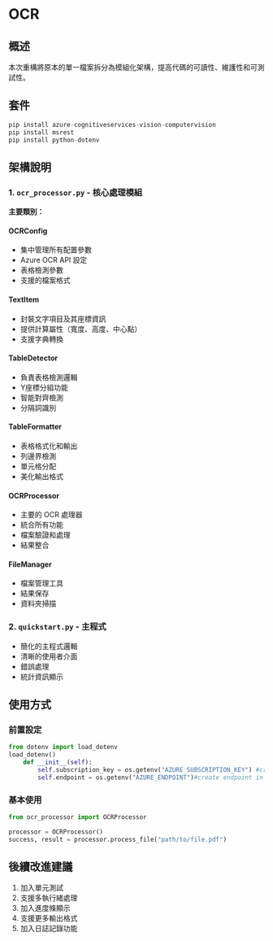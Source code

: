 # OCR 

## 概述
本次重構將原本的單一檔案拆分為模組化架構，提高代碼的可讀性、維護性和可測試性。

## 套件
```python
pip install azure-cognitiveservices-vision-computervision
pip install msrest
pip install python-dotenv
```
## 架構說明

### 1. `ocr_processor.py` - 核心處理模組
**主要類別：**

#### OCRConfig
- 集中管理所有配置參數
- Azure OCR API 設定
- 表格檢測參數
- 支援的檔案格式

#### TextItem 
- 封裝文字項目及其座標資訊
- 提供計算屬性（寬度、高度、中心點）
- 支援字典轉換

#### TableDetector
- 負責表格檢測邏輯
- Y座標分組功能
- 智能對齊檢測
- 分隔詞識別

#### TableFormatter
- 表格格式化和輸出
- 列邊界檢測
- 單元格分配
- 美化輸出格式

#### OCRProcessor
- 主要的 OCR 處理器
- 統合所有功能
- 檔案驗證和處理
- 結果整合

#### FileManager
- 檔案管理工具
- 結果保存
- 資料夾掃描

### 2. `quickstart.py` - 主程式
- 簡化的主程式邏輯
- 清晰的使用者介面
- 錯誤處理
- 統計資訊顯示


## 使用方式

### 前置設定
```python
from dotenv import load_dotenv
load_dotenv()
    def __init__(self):
        self.subscription_key = os.getenv("AZURE_SUBSCRIPTION_KEY") #create key in .env
        self.endpoint = os.getenv("AZURE_ENDPOINT")#create endpoint in .env
```

### 基本使用
```python
from ocr_processor import OCRProcessor

processor = OCRProcessor()
success, result = processor.process_file("path/to/file.pdf")
```

## 後續改進建議
1. 加入單元測試
2. 支援多執行緒處理
3. 加入進度條顯示
4. 支援更多輸出格式
5. 加入日誌記錄功能
